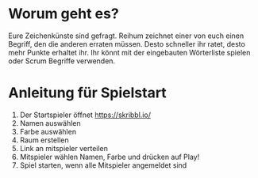 # Worum geht es?

Eure Zeichenkünste sind gefragt.
Reihum zeichnet einer von euch einen Begriff, den die anderen erraten müssen.
Desto schneller ihr ratet, desto mehr Punkte erhaltet ihr.
Ihr könnt mit der eingebauten Wörterliste spielen oder Scrum Begriffe verwenden.

# Anleitung für Spielstart

1. Der Startspieler öffnet https://skribbl.io/
2. Namen auswählen
3. Farbe auswählen
4. Raum erstellen
5. Link an mitspieler verteilen
6. Mitspieler wählen Namen, Farbe und drücken auf Play!
7. Spiel starten, wenn alle Mitspieler angemeldet sind
